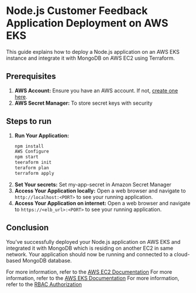 # Node.js Customer Feedback Application Deployment on AWS EKS

This guide explains how to deploy a Node.js application on an AWS EKS instance and integrate it with MongoDB on AWS EC2 using Terraform.

## Prerequisites

1. **AWS Account:** Ensure you have an AWS account. If not, [create one here](https://aws.amazon.com/).
2. **AWS Secret Manager:** To store secret keys with security

## Steps to run

1. **Run Your Application:**
   ```bash
   npm install
   AWS Configure
   npm start 
   teeraform init
   teraform plan
   terraform apply 
   ```
2. **Set Your secrets:** Set my-app-secret in Amazon Secret Manager
3. **Access Your Application locally:** Open a web browser and navigate to `http://localhost:<PORT>` to see your running application.
4. **Access Your Application on internet:** Open a web browser and navigate to `https://<elb_url>:<PORT>` to see your running application.

## Conclusion

You’ve successfully deployed your Node.js application on AWS EKS and integrated it with MongoDB which is residing on another EC2 in same network. Your application should now be running and connected to a cloud-based MongoDB database.

For more information, refer to the [AWS EC2 Documentation](https://docs.aws.amazon.com/ec2/index.html)
For more information, refer to the [AWS EKS Documentation](https://docs.aws.amazon.com/eks/)
For more information, refer to the [RBAC Authorization](https://kubernetes.io/docs/reference/access-authn-authz/rbac/)